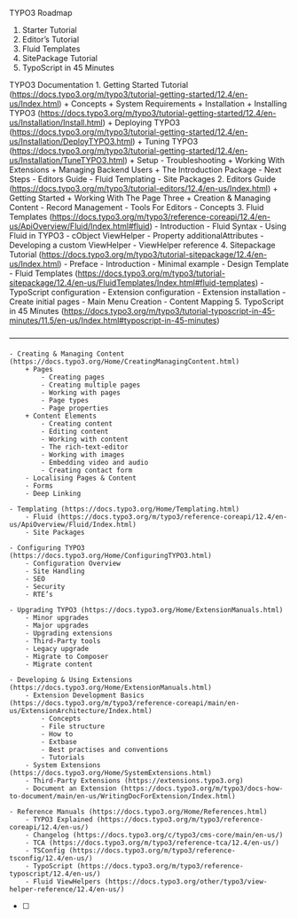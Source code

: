 TYPO3 Roadmap
1. Starter Tutorial
2. Editor’s Tutorial
3. Fluid Templates
4. SitePackage Tutorial
5. TypoScript in 45 Minutes

TYPO3 Documentation
	1. Getting Started Tutorial (https://docs.typo3.org/m/typo3/tutorial-getting-started/12.4/en-us/Index.html)
		+ Concepts
		+ System Requirements
		+ Installation 
			+ Installing TYPO3 (https://docs.typo3.org/m/typo3/tutorial-getting-started/12.4/en-us/Installation/Install.html)
			+ Deploying TYPO3 (https://docs.typo3.org/m/typo3/tutorial-getting-started/12.4/en-us/Installation/DeployTYPO3.html)
			+ Tuning TYPO3 (https://docs.typo3.org/m/typo3/tutorial-getting-started/12.4/en-us/Installation/TuneTYPO3.html)
		+ Setup
		- Troubleshooting
		+ Working With Extensions
		+ Managing Backend Users
		+ The Introduction Package
		- Next Steps
			- Editors Guide
			- Fluid Templating
			- Site Packages
	2. Editors Guide (https://docs.typo3.org/m/typo3/tutorial-editors/12.4/en-us/Index.html)
		+ Getting Started
		+ Working With The Page Three
		+ Creation & Managing Content
		- Record Management
		- Tools For Editors
		- Concepts
	3. Fluid Templates (https://docs.typo3.org/m/typo3/reference-coreapi/12.4/en-us/ApiOverview/Fluid/Index.html#fluid)
		- Introduction
		- Fluid Syntax
		- Using Fluid in TYPO3
		- cObject ViewHelper
		- Property additionalAttributes
		- Developing a custom ViewHelper
		- ViewHelper reference
	4. Sitepackage Tutorial (https://docs.typo3.org/m/typo3/tutorial-sitepackage/12.4/en-us/Index.html)
		- Preface
		- Introduction
		- Minimal example
		- Design Template
		- Fluid Templates 	(https://docs.typo3.org/m/typo3/tutorial-sitepackage/12.4/en-us/FluidTemplates/Index.html#fluid-templates)
		- TypoScript configuration
		- Extension configuration
		- Extension installation
		- Create initial pages
		- Main Menu Creation
		- Content Mapping
	5. TypoScript in 45 Minutes (https://docs.typo3.org/m/typo3/tutorial-typoscript-in-45-minutes/11.5/en-us/Index.html#typoscript-in-45-minutes)


————————————————————————————————————

	- Creating & Managing Content (https://docs.typo3.org/Home/CreatingManagingContent.html)
		+ Pages
        	- Creating pages
    		- Creating multiple pages
    		- Working with pages
    		- Page types
    		- Page properties
		+ Content Elements
        	- Creating content
        	- Editing content
        	- Working with content
        	- The rich-text-editor
        	- Working with images
        	- Embedding video and audio
        	- Creating contact form
		- Localising Pages & Content
		- Forms
		- Deep Linking

	- Templating (https://docs.typo3.org/Home/Templating.html)
		- Fluid (https://docs.typo3.org/m/typo3/reference-coreapi/12.4/en-us/ApiOverview/Fluid/Index.html)
		- Site Packages

	- Configuring TYPO3 (https://docs.typo3.org/Home/ConfiguringTYPO3.html)
		- Configuration Overview 
		- Site Handling
		- SEO
		- Security 
		- RTE’s

	- Upgrading TYPO3 (https://docs.typo3.org/Home/ExtensionManuals.html)
		- Minor upgrades
		- Major upgrades
		- Upgrading extensions
		- Third-Party tools
		- Legacy upgrade
		- Migrate to Composer
		- Migrate content

	- Developing & Using Extensions (https://docs.typo3.org/Home/ExtensionManuals.html)
		- Extension Development Basics (https://docs.typo3.org/m/typo3/reference-coreapi/main/en-us/ExtensionArchitecture/Index.html)
			- Concepts
			- File structure
			- How to
			- Extbase
			- Best practises and conventions
			- Tutorials
		- System Extensions (https://docs.typo3.org/Home/SystemExtensions.html)
		- Third-Party Extensions (https://extensions.typo3.org)
		- Document an Extension (https://docs.typo3.org/m/typo3/docs-how-to-document/main/en-us/WritingDocForExtension/Index.html)

	- Reference Manuals (https://docs.typo3.org/Home/References.html)
		- TYPO3 Explained (https://docs.typo3.org/m/typo3/reference-coreapi/12.4/en-us/)
		- Changelog (https://docs.typo3.org/c/typo3/cms-core/main/en-us/)
		- TCA (https://docs.typo3.org/m/typo3/reference-tca/12.4/en-us/)
		- TSConfig (https://docs.typo3.org/m/typo3/reference-tsconfig/12.4/en-us/)
		- TypoScript (https://docs.typo3.org/m/typo3/reference-typoscript/12.4/en-us/)
		- Fluid ViewHelpers (https://docs.typo3.org/other/typo3/view-helper-reference/12.4/en-us/)
- [ ] 
